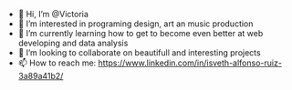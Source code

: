 - 👋 Hi, I’m @Victoria
- 👀 I’m interested in programing design, art an music production 
- 🌱 I’m currently learning how to get to become even better at web developing and data analysis
- 💞️ I’m looking to collaborate on beautifull and interesting projects
- 📫 How to reach me:
https://www.linkedin.com/in/isveth-alfonso-ruiz-3a89a41b2/


<!---
Isveth/Isveth is a ✨ special ✨ repository because its `README.md` (this file) appears on your GitHub profile.
You can click the Preview link to take a look at your changes.
--->
